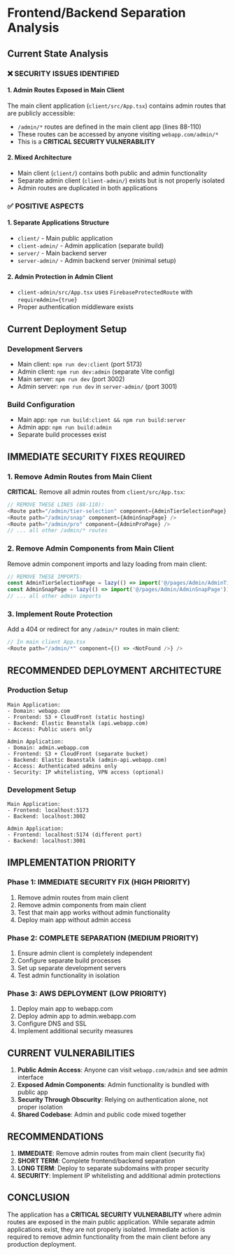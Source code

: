 # Frontend/Backend Separation Analysis

## Current State Analysis

### ❌ SECURITY ISSUES IDENTIFIED

#### 1. Admin Routes Exposed in Main Client
The main client application (`client/src/App.tsx`) contains admin routes that are publicly accessible:
- `/admin/*` routes are defined in the main client app (lines 88-110)
- These routes can be accessed by anyone visiting `webapp.com/admin/*`
- This is a **CRITICAL SECURITY VULNERABILITY**

#### 2. Mixed Architecture
- Main client (`client/`) contains both public and admin functionality
- Separate admin client (`client-admin/`) exists but is not properly isolated
- Admin routes are duplicated in both applications

### ✅ POSITIVE ASPECTS

#### 1. Separate Applications Structure
- `client/` - Main public application
- `client-admin/` - Admin application (separate build)
- `server/` - Main backend server
- `server-admin/` - Admin backend server (minimal setup)

#### 2. Admin Protection in Admin Client
- `client-admin/src/App.tsx` uses `FirebaseProtectedRoute` with `requireAdmin={true}`
- Proper authentication middleware exists

## Current Deployment Setup

### Development Servers
- Main client: `npm run dev:client` (port 5173)
- Admin client: `npm run dev:admin` (separate Vite config)
- Main server: `npm run dev` (port 3002)
- Admin server: `npm run dev` in `server-admin/` (port 3001)

### Build Configuration
- Main app: `npm run build:client && npm run build:server`
- Admin app: `npm run build:admin`
- Separate build processes exist

## IMMEDIATE SECURITY FIXES REQUIRED

### 1. Remove Admin Routes from Main Client
**CRITICAL**: Remove all admin routes from `client/src/App.tsx`:
```typescript
// REMOVE THESE LINES (88-110):
<Route path="/admin/tier-selection" component={AdminTierSelectionPage} />
<Route path="/admin/snap" component={AdminSnapPage} />
<Route path="/admin/pro" component={AdminProPage} />
// ... all other /admin/* routes
```

### 2. Remove Admin Components from Main Client
Remove admin component imports and lazy loading from main client:
```typescript
// REMOVE THESE IMPORTS:
const AdminTierSelectionPage = lazy(() => import('@/pages/Admin/AdminTierSelectionPage'));
const AdminSnapPage = lazy(() => import('@/pages/Admin/AdminSnapPage'));
// ... all other admin imports
```

### 3. Implement Route Protection
Add a 404 or redirect for any `/admin/*` routes in main client:
```typescript
// In main client App.tsx
<Route path="/admin/*" component={() => <NotFound />} />
```

## RECOMMENDED DEPLOYMENT ARCHITECTURE

### Production Setup
```
Main Application:
- Domain: webapp.com
- Frontend: S3 + CloudFront (static hosting)
- Backend: Elastic Beanstalk (api.webapp.com)
- Access: Public users only

Admin Application:
- Domain: admin.webapp.com
- Frontend: S3 + CloudFront (separate bucket)
- Backend: Elastic Beanstalk (admin-api.webapp.com)
- Access: Authenticated admins only
- Security: IP whitelisting, VPN access (optional)
```

### Development Setup
```
Main Application:
- Frontend: localhost:5173
- Backend: localhost:3002

Admin Application:
- Frontend: localhost:5174 (different port)
- Backend: localhost:3001
```

## IMPLEMENTATION PRIORITY

### Phase 1: IMMEDIATE SECURITY FIX (HIGH PRIORITY)
1. Remove admin routes from main client
2. Remove admin components from main client
3. Test that main app works without admin functionality
4. Deploy main app without admin access

### Phase 2: COMPLETE SEPARATION (MEDIUM PRIORITY)
1. Ensure admin client is completely independent
2. Configure separate build processes
3. Set up separate development servers
4. Test admin functionality in isolation

### Phase 3: AWS DEPLOYMENT (LOW PRIORITY)
1. Deploy main app to webapp.com
2. Deploy admin app to admin.webapp.com
3. Configure DNS and SSL
4. Implement additional security measures

## CURRENT VULNERABILITIES

1. **Public Admin Access**: Anyone can visit `webapp.com/admin` and see admin interface
2. **Exposed Admin Components**: Admin functionality is bundled with public app
3. **Security Through Obscurity**: Relying on authentication alone, not proper isolation
4. **Shared Codebase**: Admin and public code mixed together

## RECOMMENDATIONS

1. **IMMEDIATE**: Remove admin routes from main client (security fix)
2. **SHORT TERM**: Complete frontend/backend separation
3. **LONG TERM**: Deploy to separate subdomains with proper security
4. **SECURITY**: Implement IP whitelisting and additional admin protections

## CONCLUSION

The application has a **CRITICAL SECURITY VULNERABILITY** where admin routes are exposed in the main public application. While separate admin applications exist, they are not properly isolated. Immediate action is required to remove admin functionality from the main client before any production deployment.